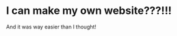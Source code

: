 <!DOCTYPE html>
<html>
<body>
<h1>I can make my own website???!!!</h1>
<p>And it was way easier than I thought!</p>
</body>
</html>
